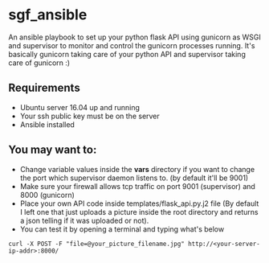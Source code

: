 # sgf_ansible

An ansible playbook to set up your python flask API using gunicorn as WSGI and supervisor to monitor and control the gunicorn processes running. It's basically gunicorn taking care of your python API and supervisor taking care of gunicorn :)

## Requirements
* Ubuntu server 16.04 up and running
* Your ssh public key must be on the server
* Ansible installed 

## You may want to:
* Change variable values inside the **vars** directory if you want to change the port which supervisor daemon listens to. (by default it'll be 9001)
* Make sure your firewall allows tcp traffic on port 9001 (supervisor) and
  8000 (gunicorn)
* Place your own API code inside templates/flask_api.py.j2 file (By default I
  left one that just uploads a picture inside the root directory and returns a
  json telling if it was uploaded or not).
* You can test it by opening a terminal and typing what's below
```
curl -X POST -F "file=@your_picture_filename.jpg" http://<your-server-ip-addr>:8000/
```




